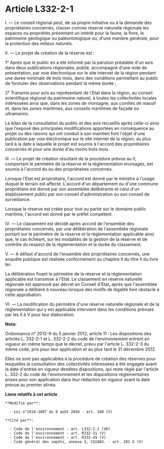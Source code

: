 # Article L332-2-1

I. ― Le conseil régional peut, de sa propre initiative ou à la demande des propriétaires concernés, classer comme réserve
naturelle régionale les espaces ou propriétés présentant un intérêt pour la faune, la flore, le patrimoine géologique ou
paléontologique ou, d'une manière générale, pour la protection des milieux naturels. 

II. ― Le projet de création de la réserve est : 

1° Après que le public en a été informé par la parution préalable d'un avis dans deux publications régionales, publié,
accompagné d'une note de présentation, par voie électronique sur le site internet de la région pendant une durée minimale de
trois mois, dans des conditions permettant au public de formuler des observations pendant la même durée ; 

2° Transmis pour avis au représentant de l'Etat dans la région, au conseil scientifique régional du patrimoine naturel, à
toutes les collectivités locales intéressées ainsi que, dans les zones de montagne, aux comités de massif et, dans les zones
maritimes, aux conseils maritimes de façade ou ultramarins. 

Le bilan de la consultation du public et des avis recueillis après celle-ci ainsi que l'exposé des principales modifications
apportées en conséquence au projet ou des raisons qui ont conduit à son maintien font l'objet d'une publication par voie
électronique sur le site internet de la région, au plus tard à la date à laquelle le projet est soumis à l'accord des
propriétaires concernés et pour une durée d'au moins trois mois. 

III. ― Le projet de création résultant de la procédure prévue au II, comportant le périmètre de la réserve et la
réglementation envisagés, est soumis à l'accord du ou des propriétaires concernés. 

Lorsque l'Etat est propriétaire, l'accord est donné par le ministre à l'usage duquel le terrain est affecté. L'accord d'un
département ou d'une commune propriétaire est donné par son assemblée délibérante et celui d'un établissement public par son
conseil d'administration ou son conseil de surveillance. 

Lorsque la réserve est créée pour tout ou partie sur le domaine public maritime, l'accord est donné par le préfet compétent. 

IV. ― Le classement est décidé après accord de l'ensemble des propriétaires concernés, par une délibération de l'assemblée
régionale portant sur le périmètre de la réserve et la réglementation applicable ainsi que, le cas échéant, sur les modalités
de la gestion de la réserve et de contrôle du respect de la réglementation et la durée du classement. 

V. ― A défaut d'accord de l'ensemble des propriétaires concernés, une enquête publique est réalisée conformément au chapitre
II du titre II du livre Ier. 

La délibération fixant le périmètre de la réserve et la réglementation applicable est transmise à l'Etat. Le classement en
réserve naturelle régionale est approuvé par décret en Conseil d'Etat, après que l'assemblée régionale a délibéré à nouveau
lorsque des motifs de légalité font obstacle à cette approbation. 

VI. ― La modification du périmètre d'une réserve naturelle régionale et de la réglementation qui y est applicable intervient
dans les conditions prévues par les II à V pour leur élaboration.

**Nota:**

Ordonnance n° 2012-9 du 5 janvier 2012, article 11 : Les dispositions  des articles L. 332-2-1 et L. 332-2-2 du code de
l'environnement  entrent en vigueur en même temps que le décret, prévu par l'article L.  332-2-3 du même code, pris pour leur
application et au plus tard le 31 décembre 2012.

Elles ne sont pas applicables à la procédure de  création des réserves pour lesquelles la consultation des collectivités
intéressées a été engagée avant la date d'entrée en vigueur desdites  dispositions, qui reste régie par l'article L. 332-2 du
code de l'environnement  et les dispositions réglementaires prises pour son application dans  leur rédaction en vigueur avant
la date prévue au premier alinéa.

**Liens relatifs à cet article**

	**Modifié par**:

	  - Loi n°2016-1087 du 8 août 2016 - art. 160 (V)

	**Cité par**:

	  - Code de l'environnement - art. L332-2-2 (VD)
	  - Code de l'environnement - art. R332-31 (V)
	  - Code de l'environnement - art. R332-49 (V)
	  - Code général des impôts, annexe 3, CGIAN3. - art. 281 G (V)
